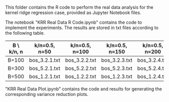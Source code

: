 This folder contains the R code to perform the real data analysis for the kernel ridge regression case, provided as Jupyter Notebook files.

The notebook "KRR Real Data R Code.ipynb" contains the code to implement the experiments. The results are stored in txt files according to the following table.

| B \ k/n, n  | k/n=0.5, n=50 | k/n=0.5, n=100 | k/n=0.5, n=150 | k/n=0.5, n=200 | k/n=0.7, n=50 | k/n=0.7, n=100 | k/n=0.7, n=150 | k/n=0.7, n=200 | k/n=0.9, n=50 | k/n=0.9, n=100 | k/n=0.9, n=150 | k/n=0.9, n=200 |
|-----------|------------|------------|------------|------------|------------|------------|------------|------------|------------|------------|------------|------------|
| B=100      | bos_3.2.1.txt | bos_3.2.2.txt | bos_3.2.3.txt | bos_3.2.4.txt | bos_3.3.1.txt | bos_3.3.2.txt | bos_3.3.3.txt | bos_3.3.4.txt | bos_9.1.1.txt | bos_9.1.2.txt | bos_9.1.3.txt | bos_9.1.4.txt |
| B=300      | bos_5.2.1.txt | bos_5.2.2.txt | bos_5.2.3.txt | bos_5.2.4.txt | bos_7.2.1.txt | bos_7.2.2.txt | bos_7.2.3.txt | bos_7.2.4.txt | bos_9.2.1.txt | bos_9.2.2.txt | bos_9.2.3.txt | bos_9.2.4.txt |
| B=500     | bos_1.2.1.txt | bos_1.2.2.txt | bos_1.2.3.txt | bos_1.2.4.txt | bos_7.1.1.txt | bos_7.1.2.txt | bos_7.1.3.txt | bos_7.1.4.txt | bos_9.3.1.txt | bos_9.3.2.txt | bos_9.3.3.txt | bos_9.3.4.txt |

"KRR Real Data Plot.ipynb" contains the code and results for generating the corresponding variance reduction plots.